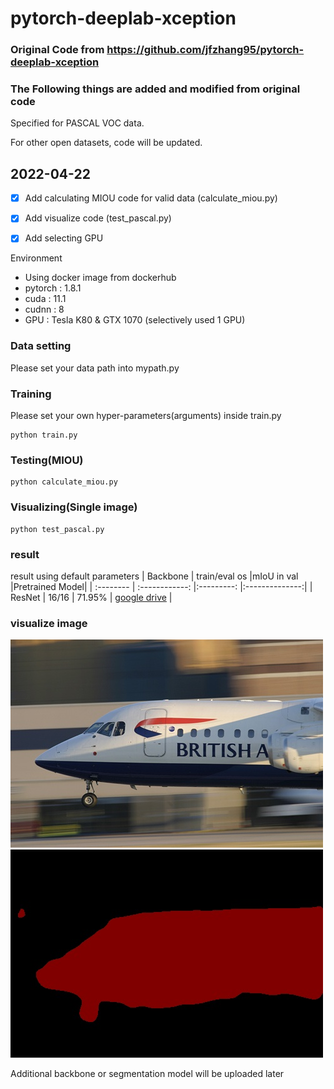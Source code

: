 # pytorch-deeplab-xception

### Original Code from https://github.com/jfzhang95/pytorch-deeplab-xception

### The Following things are added and modified from original code

Specified for PASCAL VOC data.

For other open datasets, code will be updated.

## 2022-04-22
- [x] Add calculating MIOU code for valid data (calculate_miou.py)
- [x] Add visualize code (test_pascal.py)
- [x] Add selecting GPU


Environment
 - Using docker image from dockerhub
 - pytorch : 1.8.1
 - cuda : 11.1
 - cudnn : 8
 - GPU : Tesla K80 & GTX 1070 (selectively used 1 GPU)


### Data setting
Please set your data path into mypath.py

### Training
Please set your own hyper-parameters(arguments) inside train.py



```Shell
python train.py
```

### Testing(MIOU)

```Shell
python calculate_miou.py
```

### Visualizing(Single image)

```Shell
python test_pascal.py
```

### result
result using default parameters
| Backbone  | train/eval os  |mIoU in val |Pretrained Model|
| :-------- | :------------: |:---------: |:--------------:|
| ResNet    | 16/16          | 71.95%     | [google drive](https://drive.google.com/file/d/1I7ptPnM0KSBF37xm27bdUGPfcfKuZFbf/view?usp=sharing) |


### visualize image
![Results](output_img/2007_001761.jpg)
![Results](output_img/output.jpg)

Additional backbone or segmentation model will be uploaded later
